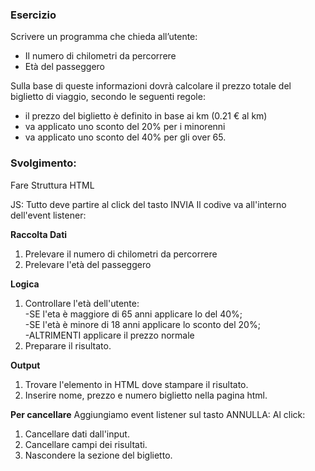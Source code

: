 ### Esercizio
Scrivere un programma che chieda all’utente:
- Il numero di chilometri da percorrere
- Età del passeggero  

Sulla base di queste informazioni dovrà calcolare il prezzo totale del biglietto di viaggio, secondo le seguenti regole:
- il prezzo del biglietto è definito in base ai km (0.21 € al km)
- va applicato uno sconto del 20% per i minorenni
- va applicato uno sconto del 40% per gli over 65.


### Svolgimento:
Fare Struttura HTML

JS:
Tutto deve partire al click del tasto INVIA
Il codive va all'interno dell'event listener:

**Raccolta Dati**
1. Prelevare il numero di chilometri da percorrere
2. Prelevare l'età del passeggero

**Logica**
1. Controllare l'età dell'utente:  
    -SE l'eta è maggiore di 65 anni applicare lo del 40%;  
    -SE l'età è minore di 18 anni applicare lo sconto del 20%;  
    -ALTRIMENTI applicare il prezzo normale
2. Preparare il risultato.

**Output**
1. Trovare l'elemento in HTML dove stampare il risultato.
2. Inserire nome, prezzo  e numero biglietto nella pagina html.


**Per cancellare**
Aggiungiamo event listener sul tasto ANNULLA:
Al click:

1. Cancellare dati dall'input.
2. Cancellare campi dei risultati.
3. Nascondere la sezione del biglietto.